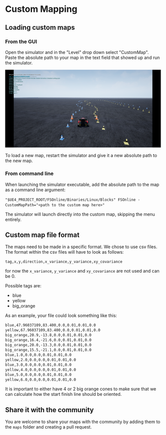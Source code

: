 # Custom Mapping

## Loading custom maps

### From the GUI
Open the simulator and in the "Level" drop down select "CustomMap". 
Paste the absolute path to your map in the text field that showed up and run the simulator.

![droneport track](images/FEB_droneport_track.png)

To load a new map, restart the simulator and give it a new absolute path to the new map.

### From command line

When launching the simulator executable, add the absolute path to the map as a command line argument:

`"$UE4_PROJECT_ROOT/FSOnline/Binaries/Linux/Blocks" FSOnline -CustomMapPath="<path to the custom map here>"`

The simulator will launch directly into the custom map, skipping the menu entirely.

## Custom map file format
The maps need to be made in a specific format. We chose to use csv files.
The format within the csv files will have to look as follows:

```
tag,x,y,direction,x_variance,y_variance,xy_covariance
```

for now the `x_variance`, `y_variance` and `xy_covariance` are not used and can be 0.

Possible tags are:
- blue
- yellow
- big_orange

As an example, your file could look something like this:
```
blue,47.96037109,83.400,0.0,0.01,0.01,0.0
yellow,67.96037109,83.400,0.0,0.01,0.01,0.0
big_orange,20.9,-13.8,0.0,0.01,0.01,0.0
big_orange,16.4,-21.6,0.0,0.01,0.01,0.0
big_orange,20.0,-13.3,0.0,0.01,0.01,0.0
big_orange,15.5,-21.1,0.0,0.01,0.01,0.0
blue,1.0,0.0,0.0,0.01,0.01,0.0
yellow,2.0,0.0,0.0,0.01,0.01,0.0
blue,3.0,0.0,0.0,0.01,0.01,0.0
yellow,4.0,0.0,0.0,0.01,0.01,0.0
blue,5.0,0.0,0.0,0.01,0.01,0.0
yellow,6.0,0.0,0.0,0.01,0.01,0.0
```

It is important to either have 4 or 2 big orange cones to make sure that we can calculate how the start finish line should be oriented.


## Share it with the community
You are welcome to share your maps with the community by adding them to the `maps` folder and creating a pull request.
